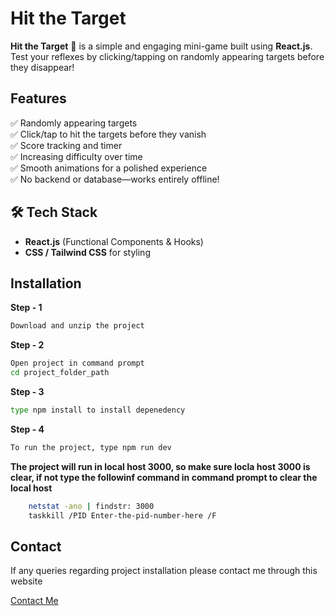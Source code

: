 # Hit the Target

**Hit the Target** 🚀  is a simple and engaging mini-game built using **React.js**. Test your reflexes by clicking/tapping on randomly appearing targets before they disappear!


## Features

✅ Randomly appearing targets  
✅ Click/tap to hit the targets before they vanish  
✅ Score tracking and timer  
✅ Increasing difficulty over time  
✅ Smooth animations for a polished experience  
✅ No backend or database—works entirely offline! 


## 🛠️ Tech Stack

- **React.js** (Functional Components & Hooks)  
- **CSS / Tailwind CSS** for styling  
 


## Installation

**Step - 1**  

```bash
Download and unzip the project
```
**Step - 2**

```bash
Open project in command prompt 
cd project_folder_path
```

**Step - 3**

```bash
type npm install to install depenedency
```

**Step - 4**

```bash
To run the project, type npm run dev
```

**The project will run in local host 3000, so make sure locla host 3000 is clear, if not type the followinf command in command prompt to clear the local host**

```bash 
    netstat -ano | findstr: 3000
    taskkill /PID Enter-the-pid-number-here /F
```
## Contact
If any queries regarding project installation please contact me through this website

[Contact Me](https://ashirbad-scripts.github.io/Contact-me/)
